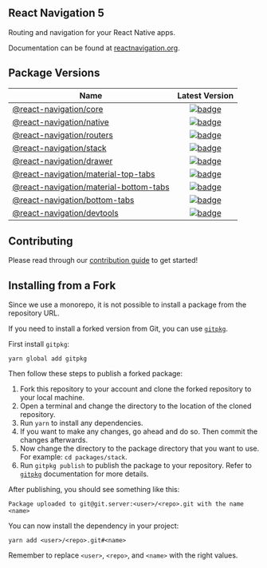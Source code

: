 ## React Navigation 5

Routing and navigation for your React Native apps.

Documentation can be found at [reactnavigation.org](https://reactnavigation.org/).

## Package Versions

| Name                                                                     |                                                                               Latest Version                                                                                |
| ------------------------------------------------------------------------ | :-------------------------------------------------------------------------------------------------------------------------------------------------------------------------: |
| [@react-navigation/core](/packages/core)                                 |                 [![badge](https://img.shields.io/npm/v/@react-navigation/core.svg?style=flat-square)](https://www.npmjs.com/package/@react-navigation/core)                 |
| [@react-navigation/native](/packages/native)                             |               [![badge](https://img.shields.io/npm/v/@react-navigation/native.svg?style=flat-square)](https://www.npmjs.com/package/@react-navigation/native)               |
| [@react-navigation/routers](/packages/routers)                           |              [![badge](https://img.shields.io/npm/v/@react-navigation/routers.svg?style=flat-square)](https://www.npmjs.com/package/@react-navigation/routers)              |
| [@react-navigation/stack](/packages/stack)                               |                [![badge](https://img.shields.io/npm/v/@react-navigation/stack.svg?style=flat-square)](https://www.npmjs.com/package/@react-navigation/stack)                |
| [@react-navigation/drawer](/packages/drawer)                             |               [![badge](https://img.shields.io/npm/v/@react-navigation/drawer.svg?style=flat-square)](https://www.npmjs.com/package/@react-navigation/drawer)               |
| [@react-navigation/material-top-tabs](/packages/material-top-tabs)       |    [![badge](https://img.shields.io/npm/v/@react-navigation/material-top-tabs.svg?style=flat-square)](https://www.npmjs.com/package/@react-navigation/material-top-tabs)    |
| [@react-navigation/material-bottom-tabs](/packages/material-bottom-tabs) | [![badge](https://img.shields.io/npm/v/@react-navigation/material-bottom-tabs.svg?style=flat-square)](https://www.npmjs.com/package/@react-navigation/material-bottom-tabs) |
| [@react-navigation/bottom-tabs](/packages/bottom-tabs)                   |          [![badge](https://img.shields.io/npm/v/@react-navigation/bottom-tabs.svg?style=flat-square)](https://www.npmjs.com/package/@react-navigation/bottom-tabs)          |
| [@react-navigation/devtools](/packages/devtools)                         |             [![badge](https://img.shields.io/npm/v/@react-navigation/devtools.svg?style=flat-square)](https://www.npmjs.com/package/@react-navigation/devtools)             |

## Contributing

Please read through our [contribution guide](CONTRIBUTING.md) to get started!

## Installing from a Fork

Since we use a monorepo, it is not possible to install a package from the repository URL.

If you need to install a forked version from Git, you can use [`gitpkg`](https://github.com/ramasilveyra/gitpkg).

First install `gitpkg`:

```
yarn global add gitpkg
```

Then follow these steps to publish a forked package:

1. Fork this repository to your account and clone the forked repository to your local machine.
2. Open a terminal and change the directory to the location of the cloned repository.
3. Run `yarn` to install any dependencies.
4. If you want to make any changes, go ahead and do so. Then commit the changes afterwards.
5. Now change the directory to the package directory that you want to use. For example: `cd packages/stack`.
6. Run `gitpkg publish` to publish the package to your repository. Refer to [`gitpkg`](https://github.com/ramasilveyra/gitpkg) documentation for more details.

After publishing, you should see something like this:

```
Package uploaded to git@git.server:<user>/<repo>.git with the name <name>
```

You can now install the dependency in your project:

```
yarn add <user>/<repo>.git#<name>
```

Remember to replace `<user>`, `<repo>`, and `<name>` with the right values.
